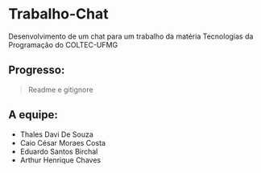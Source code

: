 # Trabalho-Chat
Desenvolvimento de um chat para um trabalho da matéria Tecnologias da Programação do COLTEC-UFMG
## Progresso:
> Readme e gitignore
## A equipe: 
- Thales Davi De Souza
- Caio César Moraes Costa
- Eduardo Santos Birchal
- Arthur Henrique Chaves
